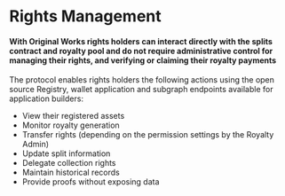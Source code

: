 # Rights Management

#### With Original Works rights holders can interact directly with the splits contract and royalty pool and do not require administrative control for managing their rights, and verifying or claiming their royalty payments

The protocol enables rights holders the following actions using the open source Registry, wallet application and subgraph endpoints available for application builders:

* View their registered assets
* Monitor royalty generation
* Transfer rights (depending on the permission settings by the Royalty Admin)
* Update split information
* Delegate collection rights
* Maintain historical records
* Provide proofs without exposing data
